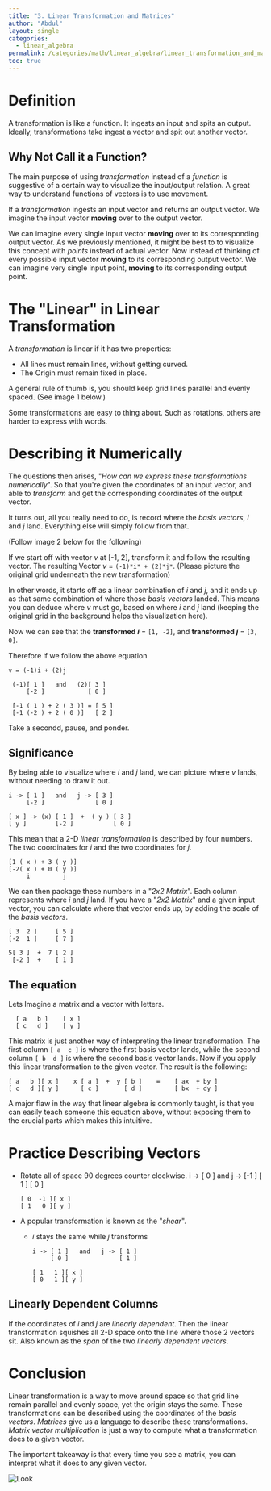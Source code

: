 ```yaml
---
title: "3. Linear Transformation and Matrices"
author: "Abdul"
layout: single
categories:
  - linear_algebra
permalink: /categories/math/linear_algebra/linear_transformation_and_matrices
toc: true
---
```



# Definition
A transformation is like a function.
It ingests an input and spits an output.
Ideally, transformations take ingest a vector and spit out another vector.

## Why Not Call it a Function?
The main purpose of using *transformation* instead of a *function* is suggestive of a certain way to visualize the input/output relation.
A great way to understand functions of vectors is to use movement.

If a *transformation* ingests an input vector and returns an output vector.
We imagine the input vector __moving__ over to the output vector.

We can imagine every single input vector __moving__ over to its corresponding output vector.
As we previously mentioned, it might be best to to visualize this concept with *points* instead of actual vector.
Now instead of thinking of every possible input vector __moving__ to its corresponding output vector.
We can imagine very single input point, __moving__ to its corresponding output point.

# The "Linear" in Linear Transformation
A *transformation* is linear if it has two properties:
- All lines must remain lines, without getting curved.
- The Origin must remain fixed in place.

A general rule of thumb is, you should keep grid lines parallel and evenly spaced. (See image 1 below.)

Some transformations are easy to thing about.
Such as rotations, others are harder to express with words.

# Describing it Numerically
The questions then arises, "*How can we express these transformations numerically*".
So that you're given the coordinates of an input vector, and able to *transform* and get the corresponding coordinates of the output vector.

It turns out, all you really need to do, is record where the *basis vectors*, *i* and *j* land.
Everything else will simply follow from that.

(Follow image 2 below for the following)

If we start off with vector *v* at [-1, 2], transform it and follow the resulting vector.
The resulting Vector *v* = `(-1)*i* + (2)*j*`.
(Please picture the original grid underneath the new transformation)

In other words, it starts off as a linear combination of *i* and *j*,
and it ends up as that same combination of where those *basis vectors* landed.
This means you can deduce where *v* must go, based on where *i* and *j* land (keeping the original grid in the background helps the visualization here).

Now we can see that the __transformed *i*__ = `[1, -2]`, and __transformed *j*__ = `[3, 0]`.

Therefore if we follow the above equation

`v = (-1)i + (2)j`

     (-1)[ 1 ]   and   (2)[ 3 ]
         [-2 ]            [ 0 ]   

     [-1 ( 1 ) + 2 ( 3 )] = [ 5 ]
     [-1 (-2 ) + 2 ( 0 )]   [ 2 ]

Take a secondd, pause, and ponder.

## Significance

By being able to visualize where *i* and *j* land, we can picture where *v* lands, without needing to draw it out.

    i -> [ 1 ]   and   j -> [ 3 ]
         [-2 ]              [ 0 ]   

    [ x ] -> (x) [ 1 ]  +  ( y ) [ 3 ]
    [ y ]        [-2 ]           [ 0 ]  


This mean that a 2-D *linear transformation* is described by four numbers.
The two coordinates for *i* and the two coordinates for *j*.

    [1 ( x ) + 3 ( y )]
    [-2( x ) + 0 ( y )]
         i         j

We can then package these numbers in a "*2x2 Matrix*".
Each column represents where *i* and *j* land.
If you have a "*2x2 Matrix*" and a given input vector,
you can calculate where that vector ends up, by adding the scale of the *basis vectors*.

    [ 3  2 ]     [ 5 ]
    [-2  1 ]     [ 7 ]

    5[ 3 ]  +  7 [ 2 ]
     [-2 ]  +    [ 1 ]


## The equation

Lets Imagine a matrix and a vector with letters.

      [ a   b ]    [ x ]
      [ c   d ]    [ y ]

This matrix is just another way of interpreting the linear transformation.
The first column `[ a  c ]` is where the first basis vector lands,
while the second column `[ b  d ]` is where the second basis vector lands.
Now if you apply this linear transformation to the given vector.
The result is the following:

    [ a   b ][ x ]    x [ a ]  +  y [ b ]    =    [ ax  + by ]
    [ c   d ][ y ]      [ c ]       [ d ]         [ bx  + dy ]


A major flaw in the way that linear algebra is commonly taught,
is that you can easily teach someone this equation above,
without exposing them to the crucial parts which makes this intuitive.

# Practice Describing Vectors

- Rotate all of space 90 degrees counter clockwise.
    i -> [ 0 ]   and   j -> [-1 ]
         [ 1 ]              [ 0 ]   

      [ 0  -1 ][ x ]
      [ 1   0 ][ y ]

* A popular transformation is known as the "*shear*".
  - *i* stays the same while *j* transforms

        i -> [ 1 ]   and   j -> [ 1 ]
             [ 0 ]              [ 1 ]   

        [ 1   1 ][ x ]
        [ 0   1 ][ y ]

## Linearly Dependent Columns

If the coordinates of *i* and *j* are *linearly dependent*.
Then the linear transformation squishes all 2-D space onto the line where those 2 vectors sit.
Also known as the *span* of the two *linearly dependent vectors*.


# Conclusion
Linear transformation is a way to move around space so that grid line remain parallel and evenly space, yet the origin stays the same.
These transformations can be described using the coordinates of the *basis vectors*.
*Matrices* give us a language to describe these transformations.
*Matrix vector multiplication* is just a way to compute what a transformation does to a given vector.

The important takeaway is that every time you see a matrix, you can interpret what it does to any given vector.


![Look](/minimal-mistakes/assets/images/linear_algebra_linear_transformation.jpg)

